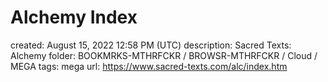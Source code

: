 # Alchemy Index

created: August 15, 2022 12:58 PM (UTC)
description: Sacred Texts: Alchemy
folder: BOOKMRKS-MTHRFCKR / BROWSR-MTHRFCKR / Cloud / MEGA
tags: mega
url: https://www.sacred-texts.com/alc/index.htm
